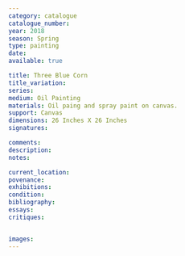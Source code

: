 ```yaml
---
category: catalogue
catalogue_number: 
year: 2018 
season: Spring
type: painting
date:
available: true

title: Three Blue Corn
title_variation: 
series: 
medium: Oil Painting
materials: Oil paing and spray paint on canvas. 
support: Canvas
dimensions: 26 Inches X 26 Inches
signatures:

comments:
description:
notes:

current_location:
povenance:
exhibitions:
condition:
bibliography:
essays:
critiques:


images:
---
```


